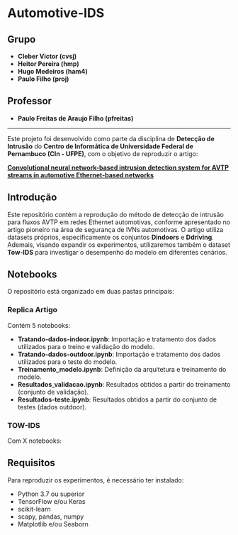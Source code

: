 # Automotive-IDS

## Grupo

- **Cleber Victor (cvsj)**
- **Heitor Pereira (hmp)**
- **Hugo Medeiros (ham4)**
- **Paulo Filho (proj)**

## Professor

- **Paulo Freitas de Araujo Filho (pfreitas)**

---

Este projeto foi desenvolvido como parte da disciplina de **Detecção de Intrusão** do **Centro de Informática de Universidade Federal de Pernambuco (CIn - UFPE)**, com o objetivo de reproduzir o artigo:

[**Convolutional neural network-based intrusion detection system for AVTP streams in automotive Ethernet-based networks**](https://www.sciencedirect.com/science/article/abs/pii/S2214209621000073)

## Introdução

Este repositório contém a reprodução do método de detecção de intrusão para fluxos AVTP em redes Ethernet automotivas, conforme apresentado no artigo pioneiro na área de segurança de IVNs automotivas. O artigo utiliza datasets próprios, especificamente os conjuntos **Dindoors** e **Ddriving**. Ademais, visando expandir os experimentos, utilizaremos também o dataset **Tow-IDS** para investigar o desempenho do modelo em diferentes cenários.

## Notebooks

O repositório está organizado em duas pastas principais:

### **Replica Artigo**

Contém 5 notebooks:

- **Tratando-dados-indoor.ipynb**: Importação e tratamento dos dados utilizados para o treino e validação do modelo.
- **Tratando-dados-outdoor.ipynb**: Importação e tratamento dos dados utilizados para o teste do modelo.
- **Treinamento_modelo.ipynb**: Definição da arquitetura e treinamento do modelo.
- **Resultados_validacao.ipynb**: Resultados obtidos a partir do treinamento (conjunto de validação).
- **Resultados-teste.ipynb**: Resultados obtidos a partir do conjunto de testes (dados outdoor).

### **TOW-IDS**

Com X notebooks: 

## Requisitos

Para reproduzir os experimentos, é necessário ter instalado:

- Python 3.7 ou superior
- TensorFlow e/ou Keras
- scikit-learn
- scapy, pandas, numpy
- Matplotlib e/ou Seaborn

